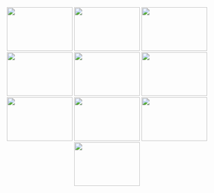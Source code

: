 <div flex align="center">
  <img src="https://github.com/user-attachments/assets/c54bbe74-26c0-43e4-9a5b-4737c001991f" width="150" height="100"/>
  <img src="https://github.com/user-attachments/assets/9f810ed7-3501-4994-a045-bf9e06bb0b60" width="150" height="100"/>
  <img src="https://github.com/user-attachments/assets/fe6cdcf1-4130-4294-be60-58daffffcffc" width="150" height="100"/>
  <img src="https://github.com/user-attachments/assets/6dae3daa-5ed4-40c9-9098-8b1e0930295b" width="150" height="100"/>
  <img src="https://github.com/user-attachments/assets/1e46fc9c-e463-45c6-a80b-6a04750f7cc6" width="150" height="100"/>
  <img src="https://github.com/user-attachments/assets/30533f49-16c2-4e3e-8ae9-dc0b0d111c17" width="150" height="100"/>
  <img src="https://github.com/user-attachments/assets/291325e1-f25c-43f2-9a49-a385b579de26" width="150" height="100"/>
  <img src="https://github.com/user-attachments/assets/eda93a3a-59cf-4851-b6ce-605f67f6d6ac" width="150" height="100"/>
  <img src="https://github.com/user-attachments/assets/4fe6cb96-a70f-4152-969e-868b89afbc15" width="150" height="100"/>
  <img src="https://github.com/user-attachments/assets/fad6af77-73e3-48d0-8cf6-60067f7af1dd" width="150" height="100"/>
</div>
